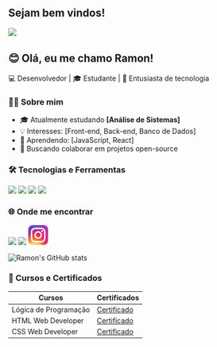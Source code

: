 ## Sejam bem vindos!


<img src="https://encrypted-tbn0.gstatic.com/images?q=tbn:ANd9GcSs9ZxAccaSrDiXMz9g3tovqkww-G4O7YHQ3w&s"/>

<h2> 😊 Olá, eu me chamo Ramon!</h2>

<p>
  💻 Desenvolvedor | 🎓 Estudante | 🚀 Entusiasta de tecnologia
</p>

### 🧑‍💻 Sobre mim

- 🎓 Atualmente estudando **[Análise de Sistemas]**
- 💡 Interesses: [Front-end, Back-end, Banco de Dados]
- 🌱 Aprendendo: [JavaScript, React]
- 🤝 Buscando colaborar em projetos open-source

### 🛠️ Tecnologias e Ferramentas

<img src="https://cdn.jsdelivr.net/gh/devicons/devicon@latest/icons/html5/html5-original-wordmark.svg" width="80px"/> <img src="https://cdn.jsdelivr.net/gh/devicons/devicon@latest/icons/css3/css3-original-wordmark.svg" width="80px"/> <img src="https://cdn.jsdelivr.net/gh/devicons/devicon@latest/icons/javascript/javascript-original.svg" width="80px" /> <img src="https://cdn.jsdelivr.net/gh/devicons/devicon@latest/icons/react/react-original-wordmark.svg" width="80px"/>
          


### 🌐 Onde me encontrar

<a href="https://www.linkedin.com/in/ramon-rocha-0479b5235/"> <img src="https://cdn.jsdelivr.net/gh/devicons/devicon@latest/icons/linkedin/linkedin-original.svg" width="40px"/></a> <a href="https://www.facebook.com/ramon.rocha.9699">
<img src="https://cdn.jsdelivr.net/gh/devicons/devicon@latest/icons/facebook/facebook-original.svg" width="40px"></a> <a href="https://www.instagram.com/raamomm/">
<img src="https://raw.githubusercontent.com/github/explore/06c46459e7947c8a25f72798af696d66e202ac39/topics/instagram/instagram.png" width="40px"/></a>


![Ramon's GitHub stats](https://github-readme-stats.vercel.app/api?username=raamomm&show_icons=true&theme=merko)

### 📝 Cursos e Certificados

| Cursos | Certificados |
| ---------- | ------------ |
| Lógica de Programação | [Certificado](https://hermes.dio.me/certificates/KG5BZKER.pdf) |
| HTML Web Developer | [Certificado](https://hermes.dio.me/certificates/W7MDEIIF.pdf) |
| CSS Web Developer | [Certificado](https://hermes.dio.me/certificates/QKFPUVKW.pdf) |



